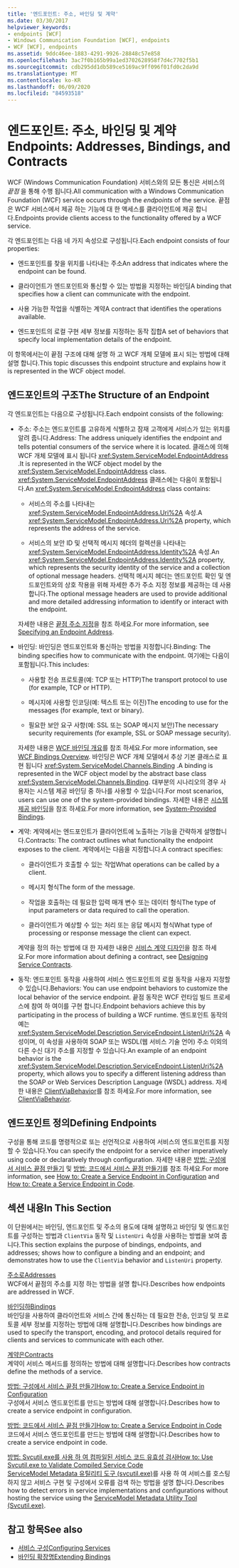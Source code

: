 ```yaml
---
title: '엔드포인트: 주소, 바인딩 및 계약'
ms.date: 03/30/2017
helpviewer_keywords:
- endpoints [WCF]
- Windows Communication Foundation [WCF], endpoints
- WCF [WCF], endpoints
ms.assetid: 9ddc46ee-1883-4291-9926-28848c57e858
ms.openlocfilehash: 3ac7f0b165b99a1ed3702628958f7d4c7702f5b1
ms.sourcegitcommit: cdb295dd1db589ce5169ac9ff096f01fd0c2da9d
ms.translationtype: MT
ms.contentlocale: ko-KR
ms.lasthandoff: 06/09/2020
ms.locfileid: "84593518"
---
```

# <a name="endpoints-addresses-bindings-and-contracts"></a><span data-ttu-id="12566-102">엔드포인트: 주소, 바인딩 및 계약</span><span class="sxs-lookup"><span data-stu-id="12566-102">Endpoints: Addresses, Bindings, and Contracts</span></span>

<span data-ttu-id="12566-103">WCF (Windows Communication Foundation) 서비스와의 모든 통신은 서비스의 *끝점* 을 통해 수행 됩니다.</span><span class="sxs-lookup"><span data-stu-id="12566-103">All communication with a Windows Communication Foundation (WCF) service occurs through the *endpoints* of the service.</span></span> <span data-ttu-id="12566-104">끝점은 WCF 서비스에서 제공 하는 기능에 대 한 액세스를 클라이언트에 제공 합니다.</span><span class="sxs-lookup"><span data-stu-id="12566-104">Endpoints provide clients access to the functionality offered by a WCF service.</span></span>

<span data-ttu-id="12566-105">각 엔드포인트는 다음 네 가지 속성으로 구성됩니다.</span><span class="sxs-lookup"><span data-stu-id="12566-105">Each endpoint consists of four properties:</span></span>

- <span data-ttu-id="12566-106">엔드포인트를 찾을 위치를 나타내는 주소</span><span class="sxs-lookup"><span data-stu-id="12566-106">An address that indicates where the endpoint can be found.</span></span>

- <span data-ttu-id="12566-107">클라이언트가 엔드포인트와 통신할 수 있는 방법을 지정하는 바인딩</span><span class="sxs-lookup"><span data-stu-id="12566-107">A binding that specifies how a client can communicate with the endpoint.</span></span>

- <span data-ttu-id="12566-108">사용 가능한 작업을 식별하는 계약</span><span class="sxs-lookup"><span data-stu-id="12566-108">A contract that identifies the operations available.</span></span>

- <span data-ttu-id="12566-109">엔드포인트의 로컬 구현 세부 정보를 지정하는 동작 집합</span><span class="sxs-lookup"><span data-stu-id="12566-109">A set of behaviors that specify local implementation details of the endpoint.</span></span>

<span data-ttu-id="12566-110">이 항목에서는이 끝점 구조에 대해 설명 하 고 WCF 개체 모델에 표시 되는 방법에 대해 설명 합니다.</span><span class="sxs-lookup"><span data-stu-id="12566-110">This topic discusses this endpoint structure and explains how it is represented in the WCF object model.</span></span>

## <a name="the-structure-of-an-endpoint"></a><span data-ttu-id="12566-111">엔드포인트의 구조</span><span class="sxs-lookup"><span data-stu-id="12566-111">The Structure of an Endpoint</span></span>

<span data-ttu-id="12566-112">각 엔드포인트는 다음으로 구성됩니다.</span><span class="sxs-lookup"><span data-stu-id="12566-112">Each endpoint consists of the following:</span></span>

- <span data-ttu-id="12566-113">주소: 주소는 엔드포인트를 고유하게 식별하고 잠재 고객에게 서비스가 있는 위치를 알려 줍니다.</span><span class="sxs-lookup"><span data-stu-id="12566-113">Address: The address uniquely identifies the endpoint and tells potential consumers of the service where it is located.</span></span> <span data-ttu-id="12566-114">클래스에 의해 WCF 개체 모델에 표시 됩니다 <xref:System.ServiceModel.EndpointAddress> .</span><span class="sxs-lookup"><span data-stu-id="12566-114">It is represented in the WCF object model by the <xref:System.ServiceModel.EndpointAddress> class.</span></span> <span data-ttu-id="12566-115"><xref:System.ServiceModel.EndpointAddress> 클래스에는 다음이 포함됩니다.</span><span class="sxs-lookup"><span data-stu-id="12566-115">An <xref:System.ServiceModel.EndpointAddress> class contains:</span></span>

  - <span data-ttu-id="12566-116">서비스의 주소를 나타내는 <xref:System.ServiceModel.EndpointAddress.Uri%2A> 속성.</span><span class="sxs-lookup"><span data-stu-id="12566-116">A <xref:System.ServiceModel.EndpointAddress.Uri%2A> property, which represents the address of the service.</span></span>

  - <span data-ttu-id="12566-117">서비스의 보안 ID 및 선택적 메시지 헤더의 컬렉션을 나타내는 <xref:System.ServiceModel.EndpointAddress.Identity%2A> 속성.</span><span class="sxs-lookup"><span data-stu-id="12566-117">An <xref:System.ServiceModel.EndpointAddress.Identity%2A> property, which represents the security identity of the service and a collection of optional message headers.</span></span> <span data-ttu-id="12566-118">선택적 메시지 헤더는 엔드포인트 확인 및 엔드포인트와의 상호 작용을 위해 자세한 추가 주소 지정 정보를 제공하는 데 사용합니다.</span><span class="sxs-lookup"><span data-stu-id="12566-118">The optional message headers are used to provide additional and more detailed addressing information to identify or interact with the endpoint.</span></span>

  <span data-ttu-id="12566-119">자세한 내용은 [끝점 주소 지정](../specifying-an-endpoint-address.md)을 참조 하세요.</span><span class="sxs-lookup"><span data-stu-id="12566-119">For more information, see [Specifying an Endpoint Address](../specifying-an-endpoint-address.md).</span></span>

- <span data-ttu-id="12566-120">바인딩: 바인딩은 엔드포인트와 통신하는 방법을 지정합니다.</span><span class="sxs-lookup"><span data-stu-id="12566-120">Binding: The binding specifies how to communicate with the endpoint.</span></span> <span data-ttu-id="12566-121">여기에는 다음이 포함됩니다.</span><span class="sxs-lookup"><span data-stu-id="12566-121">This includes:</span></span>

  - <span data-ttu-id="12566-122">사용할 전송 프로토콜(예: TCP 또는 HTTP)</span><span class="sxs-lookup"><span data-stu-id="12566-122">The transport protocol to use (for example, TCP or HTTP).</span></span>

  - <span data-ttu-id="12566-123">메시지에 사용할 인코딩(예: 텍스트 또는 이진)</span><span class="sxs-lookup"><span data-stu-id="12566-123">The encoding to use for the messages (for example, text or binary).</span></span>

  - <span data-ttu-id="12566-124">필요한 보안 요구 사항(예: SSL 또는 SOAP 메시지 보안)</span><span class="sxs-lookup"><span data-stu-id="12566-124">The necessary security requirements (for example, SSL or SOAP message security).</span></span>

  <span data-ttu-id="12566-125">자세한 내용은 [WCF 바인딩 개요](../bindings-overview.md)를 참조 하세요.</span><span class="sxs-lookup"><span data-stu-id="12566-125">For more information, see [WCF Bindings Overview](../bindings-overview.md).</span></span> <span data-ttu-id="12566-126">바인딩은 WCF 개체 모델에서 추상 기본 클래스로 표현 됩니다 <xref:System.ServiceModel.Channels.Binding> .</span><span class="sxs-lookup"><span data-stu-id="12566-126">A binding is represented in the WCF object model by the abstract base class <xref:System.ServiceModel.Channels.Binding>.</span></span> <span data-ttu-id="12566-127">대부분의 시나리오의 경우 사용자는 시스템 제공 바인딩 중 하나를 사용할 수 있습니다.</span><span class="sxs-lookup"><span data-stu-id="12566-127">For most scenarios, users can use one of the system-provided bindings.</span></span> <span data-ttu-id="12566-128">자세한 내용은 [시스템 제공 바인딩](../system-provided-bindings.md)을 참조 하세요.</span><span class="sxs-lookup"><span data-stu-id="12566-128">For more information, see [System-Provided Bindings](../system-provided-bindings.md).</span></span>

- <span data-ttu-id="12566-129">계약: 계약에서는 엔드포인트가 클라이언트에 노출하는 기능을 간략하게 설명합니다.</span><span class="sxs-lookup"><span data-stu-id="12566-129">Contracts: The contract outlines what functionality the endpoint exposes to the client.</span></span> <span data-ttu-id="12566-130">계약에서는 다음을 지정합니다.</span><span class="sxs-lookup"><span data-stu-id="12566-130">A contract specifies:</span></span>

  - <span data-ttu-id="12566-131">클라이언트가 호출할 수 있는 작업</span><span class="sxs-lookup"><span data-stu-id="12566-131">What operations can be called by a client.</span></span>

  - <span data-ttu-id="12566-132">메시지 형식</span><span class="sxs-lookup"><span data-stu-id="12566-132">The form of the message.</span></span>

  - <span data-ttu-id="12566-133">작업을 호출하는 데 필요한 입력 매개 변수 또는 데이터 형식</span><span class="sxs-lookup"><span data-stu-id="12566-133">The type of input parameters or data required to call the operation.</span></span>

  - <span data-ttu-id="12566-134">클라이언트가 예상할 수 있는 처리 또는 응답 메시지 형식</span><span class="sxs-lookup"><span data-stu-id="12566-134">What type of processing or response message the client can expect.</span></span>

  <span data-ttu-id="12566-135">계약을 정의 하는 방법에 대 한 자세한 내용은 [서비스 계약 디자인](../designing-service-contracts.md)을 참조 하세요.</span><span class="sxs-lookup"><span data-stu-id="12566-135">For more information about defining a contract, see [Designing Service Contracts](../designing-service-contracts.md).</span></span>

- <span data-ttu-id="12566-136">동작: 엔드포인트 동작을 사용하여 서비스 엔드포인트의 로컬 동작을 사용자 지정할 수 있습니다.</span><span class="sxs-lookup"><span data-stu-id="12566-136">Behaviors: You can use endpoint behaviors to customize the local behavior of the service endpoint.</span></span> <span data-ttu-id="12566-137">끝점 동작은 WCF 런타임 빌드 프로세스에 참여 하 여이를 구현 합니다.</span><span class="sxs-lookup"><span data-stu-id="12566-137">Endpoint behaviors achieve this by participating in the process of building a WCF runtime.</span></span> <span data-ttu-id="12566-138">엔드포인트 동작의 예는 <xref:System.ServiceModel.Description.ServiceEndpoint.ListenUri%2A> 속성이며, 이 속성을 사용하여 SOAP 또는 WSDL(웹 서비스 기술 언어) 주소 이외의 다른 수신 대기 주소를 지정할 수 있습니다.</span><span class="sxs-lookup"><span data-stu-id="12566-138">An example of an endpoint behavior is the <xref:System.ServiceModel.Description.ServiceEndpoint.ListenUri%2A> property, which allows you to specify a different listening address than the SOAP or Web Services Description Language (WSDL) address.</span></span> <span data-ttu-id="12566-139">자세한 내용은 [ClientViaBehavior](../diagnostics/wmi/clientviabehavior.md)를 참조 하세요.</span><span class="sxs-lookup"><span data-stu-id="12566-139">For more information, see [ClientViaBehavior](../diagnostics/wmi/clientviabehavior.md).</span></span>

## <a name="defining-endpoints"></a><span data-ttu-id="12566-140">엔드포인트 정의</span><span class="sxs-lookup"><span data-stu-id="12566-140">Defining Endpoints</span></span>

<span data-ttu-id="12566-141">구성을 통해 코드를 명령적으로 또는 선언적으로 사용하여 서비스의 엔드포인트를 지정할 수 있습니다.</span><span class="sxs-lookup"><span data-stu-id="12566-141">You can specify the endpoint for a service either imperatively using code or declaratively through configuration.</span></span> <span data-ttu-id="12566-142">자세한 내용은 [방법: 구성에서 서비스 끝점 만들기](how-to-create-a-service-endpoint-in-configuration.md) 및 [방법: 코드에서 서비스 끝점 만들기](how-to-create-a-service-endpoint-in-code.md)를 참조 하세요.</span><span class="sxs-lookup"><span data-stu-id="12566-142">For more information, see [How to: Create a Service Endpoint in Configuration](how-to-create-a-service-endpoint-in-configuration.md) and [How to: Create a Service Endpoint in Code](how-to-create-a-service-endpoint-in-code.md).</span></span>

## <a name="in-this-section"></a><span data-ttu-id="12566-143">섹션 내용</span><span class="sxs-lookup"><span data-stu-id="12566-143">In This Section</span></span>

<span data-ttu-id="12566-144">이 단원에서는 바인딩, 엔드포인트 및 주소의 용도에 대해 설명하고 바인딩 및 엔드포인트를 구성하는 방법과 `ClientVia` 동작 및 `ListenUri` 속성을 사용하는 방법을 보여 줍니다.</span><span class="sxs-lookup"><span data-stu-id="12566-144">This section explains the purpose of bindings, endpoints, and addresses; shows how to configure a binding and an endpoint; and demonstrates how to use the `ClientVia` behavior and `ListenUri` property.</span></span>

<span data-ttu-id="12566-145">[주소로](endpoint-addresses.md)</span><span class="sxs-lookup"><span data-stu-id="12566-145">[Addresses](endpoint-addresses.md)</span></span>\
<span data-ttu-id="12566-146">WCF에서 끝점의 주소를 지정 하는 방법을 설명 합니다.</span><span class="sxs-lookup"><span data-stu-id="12566-146">Describes how endpoints are addressed in WCF.</span></span>

<span data-ttu-id="12566-147">[바인딩하](bindings.md)</span><span class="sxs-lookup"><span data-stu-id="12566-147">[Bindings](bindings.md)</span></span>\
<span data-ttu-id="12566-148">바인딩을 사용하여 클라이언트와 서비스 간에 통신하는 데 필요한 전송, 인코딩 및 프로토콜 세부 정보를 지정하는 방법에 대해 설명합니다.</span><span class="sxs-lookup"><span data-stu-id="12566-148">Describes how bindings are used to specify the transport, encoding, and protocol details required for clients and services to communicate with each other.</span></span>

<span data-ttu-id="12566-149">[계약은](contracts.md)</span><span class="sxs-lookup"><span data-stu-id="12566-149">[Contracts](contracts.md)</span></span>\
<span data-ttu-id="12566-150">계약이 서비스 메서드를 정의하는 방법에 대해 설명합니다.</span><span class="sxs-lookup"><span data-stu-id="12566-150">Describes how contracts define the methods of a service.</span></span>

<span data-ttu-id="12566-151">[방법: 구성에서 서비스 끝점 만들기](how-to-create-a-service-endpoint-in-configuration.md)</span><span class="sxs-lookup"><span data-stu-id="12566-151">[How to: Create a Service Endpoint in Configuration](how-to-create-a-service-endpoint-in-configuration.md)</span></span>\
<span data-ttu-id="12566-152">구성에서 서비스 엔드포인트를 만드는 방법에 대해 설명합니다.</span><span class="sxs-lookup"><span data-stu-id="12566-152">Describes how to create a service endpoint in configuration.</span></span>

<span data-ttu-id="12566-153">[방법: 코드에서 서비스 끝점 만들기](how-to-create-a-service-endpoint-in-code.md)</span><span class="sxs-lookup"><span data-stu-id="12566-153">[How to: Create a Service Endpoint in Code](how-to-create-a-service-endpoint-in-code.md)</span></span>\
<span data-ttu-id="12566-154">코드에서 서비스 엔드포인트를 만드는 방법에 대해 설명합니다.</span><span class="sxs-lookup"><span data-stu-id="12566-154">Describes how to create a service endpoint in code.</span></span>

<span data-ttu-id="12566-155">[방법: Svcutil.exe를 사용 하 여 컴파일된 서비스 코드 유효성 검사](how-to-use-svcutil-exe-to-validate-compiled-service-code.md)</span><span class="sxs-lookup"><span data-stu-id="12566-155">[How to: Use Svcutil.exe to Validate Compiled Service Code](how-to-use-svcutil-exe-to-validate-compiled-service-code.md)</span></span>\
<span data-ttu-id="12566-156">[ServiceModel Metadata 유틸리티 도구 (svcutil.exe)](../servicemodel-metadata-utility-tool-svcutil-exe.md)를 사용 하 여 서비스를 호스팅하지 않고 서비스 구현 및 구성에서 오류를 검색 하는 방법을 설명 합니다.</span><span class="sxs-lookup"><span data-stu-id="12566-156">Describes how to detect errors in service implementations and configurations without hosting the service using the [ServiceModel Metadata Utility Tool (Svcutil.exe)](../servicemodel-metadata-utility-tool-svcutil-exe.md).</span></span>

## <a name="see-also"></a><span data-ttu-id="12566-157">참고 항목</span><span class="sxs-lookup"><span data-stu-id="12566-157">See also</span></span>

- [<span data-ttu-id="12566-158">서비스 구성</span><span class="sxs-lookup"><span data-stu-id="12566-158">Configuring Services</span></span>](../configuring-services.md)
- [<span data-ttu-id="12566-159">바인딩 확장명</span><span class="sxs-lookup"><span data-stu-id="12566-159">Extending Bindings</span></span>](../extending/extending-bindings.md)
